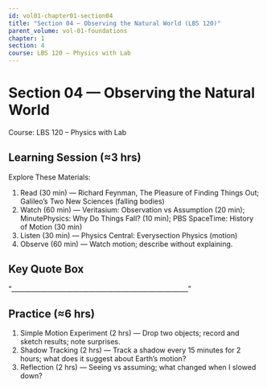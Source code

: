 ```yaml
---
id: vol01-chapter01-section04
title: "Section 04 — Observing the Natural World (LBS 120)"
parent_volume: vol-01-foundations
chapter: 1
section: 4
course: LBS 120 – Physics with Lab
---
```


# Section 04 — Observing the Natural World
Course: LBS 120 – Physics with Lab

## Learning Session (≈3 hrs)
Explore These Materials:
1. Read (30 min) — Richard Feynman, The Pleasure of Finding Things Out; Galileo’s Two New Sciences (falling bodies)  
2. Watch (60 min) — Veritasium: Observation vs Assumption (20 min); MinutePhysics: Why Do Things Fall? (10 min); PBS SpaceTime: History of Motion (30 min)  
3. Listen (30 min) — Physics Central: Everysection Physics (motion)  
4. Observe (60 min) — Watch motion; describe without explaining.

## Key Quote Box
“_______________________________________________________”

## Practice (≈6 hrs)
1. Simple Motion Experiment (2 hrs) — Drop two objects; record and sketch results; note surprises.  
2. Shadow Tracking (2 hrs) — Track a shadow every 15 minutes for 2 hours; what does it suggest about Earth’s motion?  
3. Reflection (2 hrs) — Seeing vs assuming; what changed when I slowed down?

